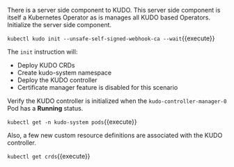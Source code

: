 There is a server side component to KUDO. This server side component is itself a Kubernetes Operator as is manages all KUDO based Operators. Initialize the server side component.

`kubectl kudo init --unsafe-self-signed-webhook-ca --wait`{{execute}}

The `init` instruction will:

- Deploy KUDO CRDs
- Create kudo-system namespace
- Deploy the KUDO controller
- Certificate manager feature is disabled for this scenario

Verify the KUDO controller is initialized when the `kudo-controller-manager-0` Pod has a **Running** status.

`kubectl get -n kudo-system pods`{{execute}}

Also, a few new custom resource definitions are associated with the KUDO controller.

`kubectl get crds`{{execute}}
